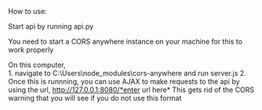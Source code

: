 How to use:

Start api by running api.py

You need to start a CORS anywhere instance on your machine for this to work properly

On this computer,  
    1. navigate to C:\Users\node_modules\cors-anywhere and run server.js
    2. Once this is runnning, you can use AJAX to make requests to the api by using the url, http://127.0.0.1:8080/*enter url here*
        This gets rid of the CORS warning that you will see if you do not use this format